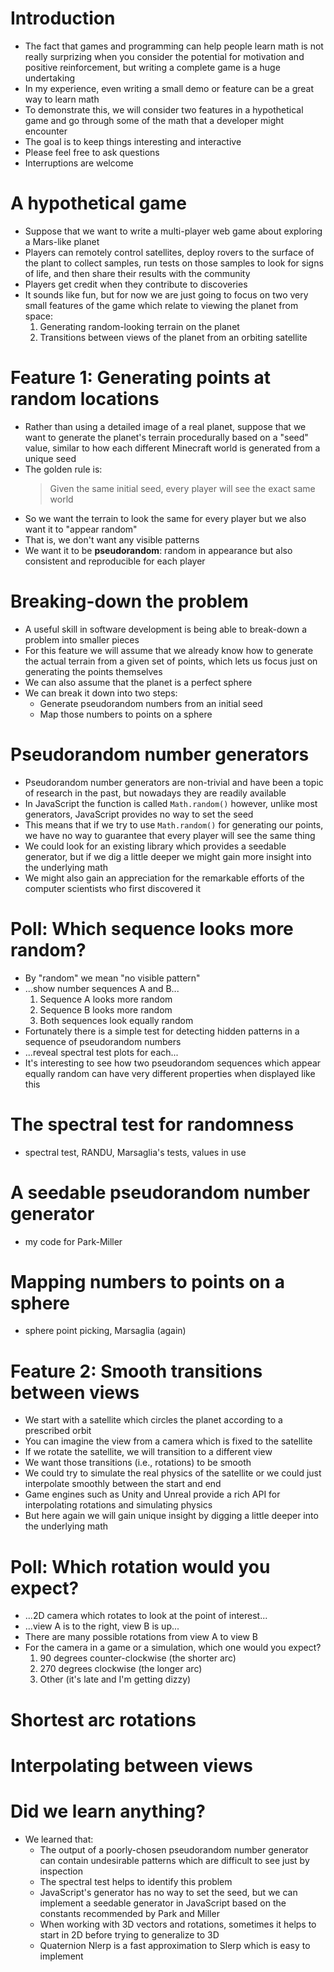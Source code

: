 # Introduction

- The fact that games and programming can help people learn math
  is not really surprizing when you consider
  the potential for motivation and positive reinforcement,
  but writing a complete game is a huge undertaking
- In my experience, even writing a small demo or feature
  can be a great way to learn math
- To demonstrate this, we will consider two features
  in a hypothetical game
  and go through some of the math that a developer might encounter
- The goal is to keep things interesting and interactive
- Please feel free to ask questions
- Interruptions are welcome

# A hypothetical game

- Suppose that we want to write a multi-player web game
  about exploring a Mars-like planet
- Players can remotely control satellites, deploy rovers
  to the surface of the plant to collect samples,
  run tests on those samples to look for signs of life,
  and then share their results with the community
- Players get credit when they contribute to discoveries
- It sounds like fun, but for now we are just going to focus
  on two very small features of the game
  which relate to viewing the planet from space:
  1. Generating random-looking terrain on the planet
  1. Transitions between views of the planet
     from an orbiting satellite

# Feature 1: Generating points at random locations

- Rather than using a detailed image of a real planet,
  suppose that we want to generate the planet's terrain procedurally
  based on a "seed" value,
  similar to how each different Minecraft world
  is generated from a unique seed
- The golden rule is:
  > Given the same initial seed,
      every player will see the exact same world
- So we want the terrain to look the same for every player
  but we also want it to "appear random"
- That is, we don't want any visible patterns
- We want it to be **pseudorandom**: random in appearance
  but also consistent and reproducible for each player

# Breaking-down the problem

- A useful skill in software development
  is being able to break-down a problem into smaller pieces
- For this feature we will assume that we already know
  how to generate the actual terrain from a given set of points,
  which lets us focus just on generating the points themselves
- We can also assume that the planet is a perfect sphere
- We can break it down into two steps:
  - Generate pseudorandom numbers from an initial seed
  - Map those numbers to points on a sphere

# Pseudorandom number generators

- Pseudorandom number generators are non-trivial
  and have been a topic of research in the past,
  but nowadays they are readily available
- In JavaScript the function is called `Math.random()`
  however, unlike most generators, JavaScript
  provides no way to set the seed
- This means that if we try to use `Math.random()`
  for generating our points,
  we have no way to guarantee
  that every player will see the same thing
- We could look for an existing library
  which provides a seedable generator,
  but if we dig a little deeper
  we might gain more insight
  into the underlying math
- We might also gain an appreciation
  for the remarkable efforts
  of the computer scientists who first discovered it

# Poll: Which sequence looks more random?

- By "random" we mean "no visible pattern"
- ...show number sequences A and B...
  1. Sequence A looks more random
  1. Sequence B looks more random
  1. Both sequences look equally random
- Fortunately there is a simple test
  for detecting hidden patterns
  in a sequence of pseudorandom numbers
- ...reveal spectral test plots for each...
- It's interesting to see how two pseudorandom sequences
  which appear equally random
  can have very different properties
  when displayed like this

# The spectral test for randomness

- spectral test, RANDU, Marsaglia's tests, values in use

# A seedable pseudorandom number generator

- my code for Park-Miller

# Mapping numbers to points on a sphere

- sphere point picking, Marsaglia (again)

# Feature 2: Smooth transitions between views

- We start with a satellite which circles the planet
  according to a prescribed orbit
- You can imagine the view from a camera
  which is fixed to the satellite
- If we rotate the satellite,
  we will transition to a different view
- We want those transitions (i.e., rotations)
  to be smooth
- We could try to simulate the real physics of the satellite
  or we could just interpolate smoothly between the start
  and end
- Game engines such as Unity and Unreal provide a rich API
  for interpolating rotations and simulating physics
- But here again we will gain unique insight by digging
  a little deeper into the underlying math

# Poll: Which rotation would you expect?

- ...2D camera which rotates to look at the point of interest...
- ...view A is to the right, view B is up...
- There are many possible rotations
  from view A to view B
- For the camera in a game or a simulation, which one would you expect?
  1. 90 degrees counter-clockwise (the shorter arc)
  1. 270 degrees clockwise (the longer arc)
  1. Other (it's late and I'm getting dizzy)

# Shortest arc rotations

# Interpolating between views

# Did we learn anything?

- We learned that:
  - The output of a poorly-chosen pseudorandom number generator
    can contain undesirable patterns
    which are difficult to see just by inspection
  - The spectral test helps to identify this problem
  - JavaScript's generator has no way to set the seed,
    but we can implement a seedable generator in JavaScript
    based on the constants recommended by Park and Miller
  - When working with 3D vectors and rotations,
    sometimes it helps to start in 2D
    before trying to generalize to 3D
  - Quaternion Nlerp is a fast approximation to Slerp
    which is easy to implement
